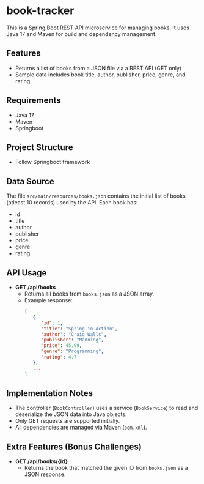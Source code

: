 # book-tracker
This is a Spring Boot REST API microservice for managing books. It uses Java 17 and Maven for build and dependency management.

## Features
- Returns a list of books from a JSON file via a REST API (GET only)
- Sample data includes book title, author, publisher, price, genre, and rating

## Requirements
- Java 17
- Maven
- Springboot

## Project Structure
- Follow Springboot framework

## Data Source

The file `src/main/resources/books.json` contains the initial list of books (atleast 10 records) used by the API. Each book has:
- id
- title
- author
- publisher
- price
- genre
- rating


## API Usage

- **GET /api/books**
   - Returns all books from `books.json` as a JSON array.
   - Example response:
      ```json
      [
         {
            "id": 1,
            "title": "Spring in Action",
            "author": "Craig Walls",
            "publisher": "Manning",
            "price": 45.99,
            "genre": "Programming",
            "rating": 4.7
         },
         ...
      ]
      ```

## Implementation Notes

- The controller (`BookController`) uses a service (`BookService`) to read and deserialize the JSON data into Java objects.
- Only GET requests are supported initially.
- All dependencies are managed via Maven (`pom.xml`).


## Extra Features (Bonus Challenges)

- **GET /api/books/{id}**
   - Returns the book that matched the given ID from `books.json` as a JSON response.

